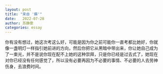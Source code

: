 ```yaml
---
layout: post
title: "来自 '蘇'"
date:   2022-07-28
author: 苏静雯
categories: essay
---
```

你有没有想过，她这次考这么好，可能是因为你之前可能你一直考都比她好，你就像一盏明灯一样指引她前进的方向，然后你把它从黑暗中带出来，你让她自己成为了一束光，并不是说你现在配不上她的这种崇拜，只是你已经是过去式了，她现在对你已经没有任何感觉了，所以没有必要再因为不必要的事情、不必要的人去劳神伤身，去浪费时间。